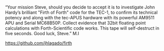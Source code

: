 “Your mission Steve, should you decide to accept it is to investigate John Hardy’s brilliant "Firth of Forth" code for the TEC-1, to confirm its technical potency and along with the tec-APUS hardware with its powerful AM9511 APU and Serial MC68B50P. Collect evidence that 32bit floating point calculations with Forth-Scientific code works. This tape will self-destruct in five seconds. Good luck, Steve.” M.I

https://github.com/jhlagado/firth
